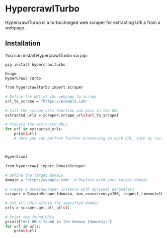 # HypercrawlTurbo

HypercrawlTurbo is a turbocharged web scraper for extracting URLs from a webpage.

## Installation

You can install HypercrawlTurbo via pip:

```bash
pip install hypercrawlturbo

Usage
HyperCrawl Turbo
​
from hypercrawlturbo import scraper
​
# Define the URL of the webpage to scrape
url_to_scrape = "https://example.com"
​
# Call the scrape_urls function and pass in the URL
extracted_urls = scraper.scrape_urls(url_to_scrape)
​
# Process the extracted URLs
for url in extracted_urls:
    print(url)
    # Here you can perform further processing on each URL, such as visiting it or storing it in a database
​
​
​
HyperCrawl 
​
from hypercrawl import DomainScraper
​
# Define the target domain
domain = "http://example.com"  # Replace with your target domain
​
# Create a DomainScraper instance with optional parameters
scraper = DomainScraper(domain, max_concurrency=100, request_timeout=10)
​
# Get all URLs within the specified domain
urls = scraper.get_all_urls()
​
# Print the found URLs
print(f"All URLs found in the domain {domain}:")
for url in urls:
    print(url)
​
